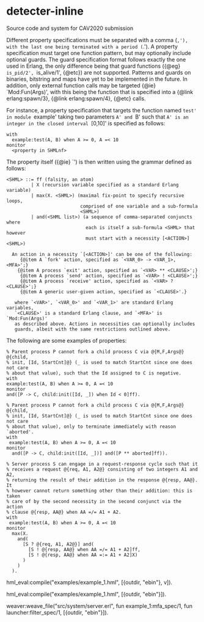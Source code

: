 # detecter-inline
Source code and system for CAV2020 submission







Different property specifications must be separated with a comma (`,'),
with the last one being terminated with a period (`.'). A property
specification must target one function pattern, but may optionally
include optional guards. The guard specification format follows exactly
the one used in Erlang, the only difference being that guard functions
({@eg} `is_pid/2', `is_alive/1', {@etc}) are not supported. Patterns
and guards on binaries, bitstring and maps have yet to be implemented
in the future. In addition, only external function calls may be
targeted {@ie} `Mod:Fun(Args)', with this being the function that is
specified into a {@link erlang:spawn/3}, {@link erlang:spawn/4},
{@etc} calls.

For instance, a property specification that targets the function named
`test' in module `example' taking two parameters `A' and `B' such that
`A' is an integer in the closed interval `[0,10]' is specified as
follows:

```
with
  example:test(A, B) when A >= 0, A =< 10
monitor
  <property in SHMLnf>
```

The property itself ({@ie} `<property in SHMLnf>') is then written
using the grammar defined as follows:

```
<SHML> ::= ff (falsity, an atom)
         | X (recursion variable specified as a standard Erlang variable)
         | max(X. <SHML>) (maximal fix-point to specify recursive loops,
                           comprised of one variable and a sub-formula
                           <SHML>)
         | and(<SHML list>) (a sequence of comma-separated conjuncts where
                             each is itself a sub-formula <SHML> that however
                             must start with a necessity [<ACTION>]<SHML>)
```

      An action in a necessity `[<ACTION>]' can be one of the following:
         {@item A `fork' action, specified as `<VAR_0> -> <VAR_1>, <MFA>';}
        {@item A process `exit' action, specified as `<VAR> ** <CLAUSE>';}
         {@item A process `send' action, specified as `<VAR> ! <CLAUSE>';}
         {@item A process `receive' action, specified as `<VAR> ? <CLAUSE>';}
         {@item A generic user-given action, specified as `<CLAUSE>'.}

       where `<VAR>', `<VAR_0>' and `<VAR_1>' are standard Erlang variables,
       `<CLAUSE>' is a standard Erlang clause, and `<MFA>' is `Mod:Fun(Args)'
       as described above. Actions in necessities can optionally includes
       guards, albeit with the same restrictions outlined above.

The following are some examples of properties:
```
% Parent process P cannot fork a child process C via @{M,F,Args@} @{child,
% init, [Id, StartCnt]@} (_ is used to match StartCnt since one does not care
% about that value), such that the Id assigned to C is negative.
with
example:test(A, B) when A >= 0, A =< 10
monitor
and([P -> C, child:init([Id, _]) when Id < 0]ff).
```

```
% Parent process P cannot fork a child process C via @{M,F,Args@} @{child,
% init, [Id, StartCnt]@} (_ is used to match StartCnt since one does not care
% about that value), only to terminate immediately with reason `aborted'.
with
 example:test(A, B) when A >= 0, A =< 10
monitor
  and([P -> C, child:init([Id, _])] and([P ** aborted]ff)).
```
```
% Server process S can engage in a request-response cycle such that it
% receives a request @{req, A1, A2@} consisting of two integers A1 and A2,
% returning the result of their addition in the response @{resp, AA@}. It
% however cannot return something other than their addition: this is taken
% care of by the second necessity in the second conjunct via the action
% clause @{resp, AA@} when AA =/= A1 + A2.
with
 example:test(A, B) when A >= 0, A =< 10
monitor
  max(X.
    and(
      [S ? @{req, A1, A2@}] and(
        [S ! @{resp, AA@} when AA =/= A1 + A2]ff,
        [S ! @{resp, AA@} when AA =:= A1 + A2]X)
      )
    )
  ).
```








hml_eval:compile("examples/example_1.hml", [{outdir, "ebin"}, v]).

hml_eval:compile("examples/example_1.hml", [{outdir, "ebin"}]).

weaver:weave_file("src/system/server.erl", fun example_1:mfa_spec/1, fun launcher:filter_spec/1, [{outdir, "ebin"}]).


